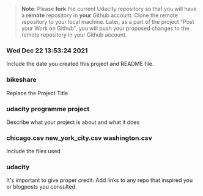 >**Note**: Please **fork** the current Udacity repository so that you will have a **remote** repository in **your** Github account. Clone the remote repository to your local machine. Later, as a part of the project "Post your Work on Github", you will push your proposed changes to the remote repository in your Github account.

### Wed Dec 22 13:53:24 2021
Include the date you created this project and README file.

### bikeshare
Replace the Project Title

### udacity programme project
Describe what your project is about and what it does

### chicago.csv new_york_city.csv washington.csv
Include the files used

### udacity
It's important to give proper credit. Add links to any repo that inspired you or blogposts you consulted.

